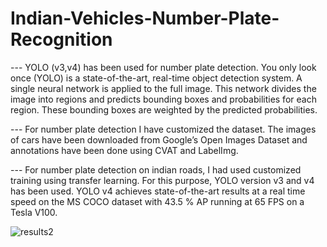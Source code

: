 # Indian-Vehicles-Number-Plate-Recognition

--- YOLO (v3,v4) has been used for number plate detection. You only look once (YOLO) is a state-of-the-art, real-time object detection system. A single neural network is applied to the full image. This network divides the image into regions and predicts bounding boxes and probabilities for each region. These bounding boxes are weighted by the predicted probabilities.

--- For number plate detection I have customized the dataset. The images of cars have been downloaded from Google’s Open Images Dataset and annotations have been done using CVAT and LabelImg.

--- For number plate detection on indian roads, I had used customized training using transfer learning. For this purpose, YOLO version v3 and v4 has been used.
YOLO v4 achieves state-of-the-art results at a real time speed on the MS COCO dataset with 43.5 % AP running at 65 FPS on a Tesla V100. 

![results2](https://user-images.githubusercontent.com/42817026/153755288-bacceafd-2735-48d3-98cb-c7e18544c9b3.gif)



